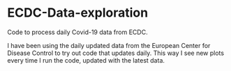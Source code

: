 # ECDC-Data-exploration
Code to process daily Covid-19 data from ECDC.


I have been using the daily updated data from the European Center for Disease Control to try out code that updates daily. This way I see new plots every time I run the code, updated with the latest data.
